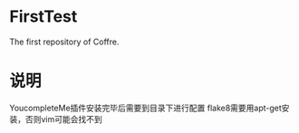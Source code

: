 # FirstTest
The first repository of Coffre.

# 说明
YoucompleteMe插件安装完毕后需要到目录下进行配置
flake8需要用apt-get安装，否则vim可能会找不到
